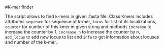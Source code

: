#K-mer finder

The script allows to find k-mers in given .fasta file. 
Class Kmers includes attributes ```sequence``` for sequence of k-mer, ```locus``` for list of its localizations, ```counter``` for number of this kmer in given string 
and methods ```increase``` to increase the counter by 1, ```increase_n``` to increase the counter by n, ```add_locus``` to add new locus to list and ```info``` to get information about locuses and number of the k-mer.
